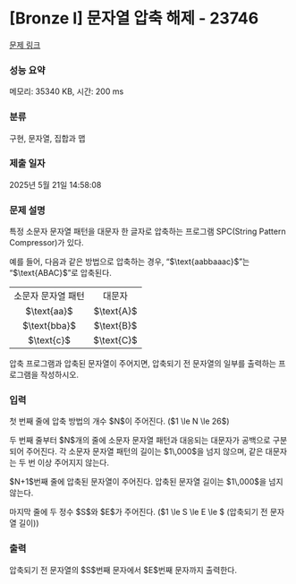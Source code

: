 # [Bronze I] 문자열 압축 해제 - 23746 

[문제 링크](https://www.acmicpc.net/problem/23746) 

### 성능 요약

메모리: 35340 KB, 시간: 200 ms

### 분류

구현, 문자열, 집합과 맵

### 제출 일자

2025년 5월 21일 14:58:08

### 문제 설명

<p>특정 소문자 문자열 패턴을 대문자 한 글자로 압축하는 프로그램 SPC(String Pattern Compressor)가 있다.</p>

<p>예를 들어, 다음과 같은 방법으로 압축하는 경우, “$\text{aabbaaac}$”는 “$\text{ABAC}$”로 압축된다.</p>

<table class="table table-bordered table-center-30">
	<tbody>
		<tr>
			<td style="text-align: center;">소문자 문자열 패턴</td>
			<td style="text-align: center;">대문자</td>
		</tr>
		<tr>
			<td style="text-align: center;">$\text{aa}$</td>
			<td style="text-align: center;">$\text{A}$</td>
		</tr>
		<tr>
			<td style="text-align: center;">$\text{bba}$</td>
			<td style="text-align: center;">$\text{B}$</td>
		</tr>
		<tr>
			<td style="text-align: center;">$\text{c}$</td>
			<td style="text-align: center;">$\text{C}$</td>
		</tr>
	</tbody>
</table>

<p>압축 프로그램과 압축된 문자열이 주어지면, 압축되기 전 문자열의 일부를 출력하는 프로그램을 작성하시오.</p>

### 입력 

 <p>첫 번째 줄에 압축 방법의 개수 $N$이 주어진다. ($1 \le N \le 26$)</p>

<p>두 번째 줄부터 $N$개의 줄에 소문자 문자열 패턴과 대응되는 대문자가 공백으로 구분되어 주어진다. 각 소문자 문자열 패턴의 길이는 $1\,000$을 넘지 않으며, 같은 대문자는 두 번 이상 주어지지 않는다.</p>

<p>$N+1$번째 줄에 압축된 문자열이 주어진다. 압축된 문자열 길이는 $1\,000$을 넘지 않는다.</p>

<p>마지막 줄에 두 정수 $S$와 $E$가 주어진다. ($1 \le S \le E \le $ (압축되기 전 문자열 길이))</p>

### 출력 

 <p>압축되기 전 문자열의 $S$번째 문자에서 $E$번째 문자까지 출력한다.</p>

